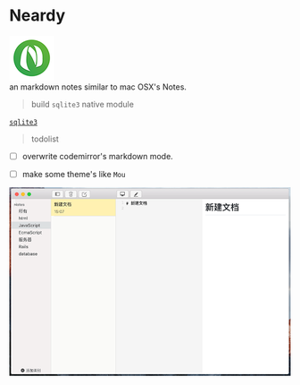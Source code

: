 # Neardy
 ![](./build/icon80.png)    
 an markdown notes similar to mac OSX's Notes.

> build `sqlite3` native module

[`sqlite3`][sqlite3]

[sqlite3]: ./sqlite3.md "sqlite3"	

> todolist

- [ ] overwrite codemirror's markdown mode.
- [ ] make some theme's like `Mou`


 ![](./shoot.png) 
